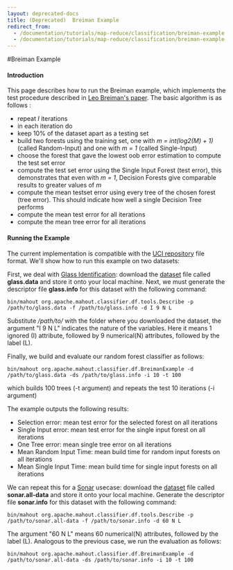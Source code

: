 ```yaml
---
layout: deprecated-docs
title: (Deprecated)  Breiman Example
redirect_from:
  - /documentation/tutorials/map-reduce/classification/breiman-example
  - /documentation/tutorials/map-reduce/classification/breiman-example.html
---
```




#Breiman Example

#### Introduction

This page describes how to run the Breiman example, which implements the test procedure described in [Leo Breiman's paper](http://citeseerx.ist.psu.edu/viewdoc/download?doi=10.1.1.23.3999&rep=rep1&type=pdf). The basic algorithm is as follows :

 * repeat *I* iterations
 * in each iteration do
  * keep 10% of the dataset apart as a testing set 
  * build two forests using the training set, one with *m = int(log2(M) + 1)* (called Random-Input) and one with *m = 1* (called Single-Input)
  * choose the forest that gave the lowest oob error estimation to compute
the test set error
  * compute the test set error using the Single Input Forest (test error),
this demonstrates that even with *m = 1*, Decision Forests give comparable
results to greater values of *m*
  * compute the mean testset error using every tree of the chosen forest
(tree error). This should indicate how well a single Decision Tree performs
 * compute the mean test error for all iterations
 * compute the mean tree error for all iterations


#### Running the Example

The current implementation is compatible with the [UCI repository](http://archive.ics.uci.edu/ml/) file format. We'll show how to run this example on two datasets:

First, we deal with [Glass Identification](http://archive.ics.uci.edu/ml/datasets/Glass+Identification): download the [dataset](http://archive.ics.uci.edu/ml/machine-learning-databases/glass/glass.data) file called **glass.data** and store it onto your local machine. Next, we must generate the descriptor file **glass.info** for this dataset with the following command:

    bin/mahout org.apache.mahout.classifier.df.tools.Describe -p /path/to/glass.data -f /path/to/glass.info -d I 9 N L

Substitute */path/to/* with the folder where you downloaded the dataset, the argument "I 9 N L" indicates the nature of the variables. Here it means 1
ignored (I) attribute, followed by 9 numerical(N) attributes, followed by
the label (L).

Finally, we build and evaluate our random forest classifier as follows:

    bin/mahout org.apache.mahout.classifier.df.BreimanExample -d /path/to/glass.data -ds /path/to/glass.info -i 10 -t 100
which builds 100 trees (-t argument) and repeats the test 10 iterations (-i
argument) 

The example outputs the following results:

 * Selection error: mean test error for the selected forest on all iterations
 * Single Input error: mean test error for the single input forest on all
iterations
 * One Tree error: mean single tree error on all iterations
 * Mean Random Input Time: mean build time for random input forests on all
iterations
 * Mean Single Input Time: mean build time for single input forests on all
iterations

We can repeat this for a [Sonar](http://archive.ics.uci.edu/ml/datasets/Connectionist+Bench+%28Sonar,+Mines+vs.+Rocks%29) usecase: download the [dataset](http://archive.ics.uci.edu/ml/machine-learning-databases/undocumented/connectionist-bench/sonar/sonar.all-data) file called **sonar.all-data** and store it onto your local machine. Generate the descriptor file **sonar.info** for this dataset with the following command:

    bin/mahout org.apache.mahout.classifier.df.tools.Describe -p /path/to/sonar.all-data -f /path/to/sonar.info -d 60 N L

The argument "60 N L" means 60 numerical(N) attributes, followed by the label (L). Analogous to the previous case, we run the evaluation as follows:

    bin/mahout org.apache.mahout.classifier.df.BreimanExample -d /path/to/sonar.all-data -ds /path/to/sonar.info -i 10 -t 100



